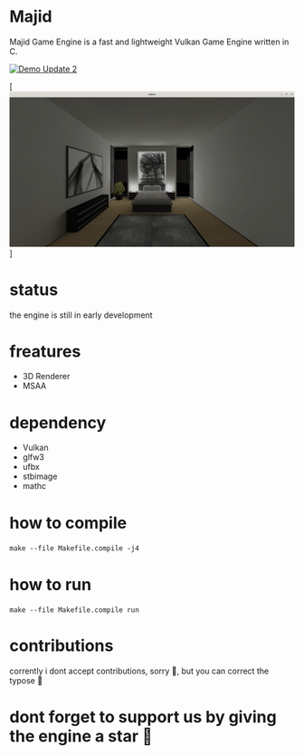 # Majid
Majid Game Engine is a fast and lightweight Vulkan Game Engine written in C.

[![Demo Update 2](https://img.youtube.com/vi/YgQXpDqTKHc/maxresdefault.jpg)](https://www.youtube.com/watch?v=YgQXpDqTKHc) 

[![texture per mesh sample](https://github.com/MajidAbdelilah/Majid/blob/master/img/Screenshot%20from%202023-05-08%2023-08-35.png)]

# status
the engine is still in early development

# freatures

  * 3D Renderer
  * MSAA
  
# dependency
  * Vulkan
  * glfw3
  * ufbx
  * stbimage
  * mathc
  
# how to compile
  ``` make --file Makefile.compile -j4 ```
  
# how to run
  ``` make --file Makefile.compile run ```
  
# contributions
  corrently i dont accept contributions, sorry 🥲️, but you can correct the typose 🤫️

# dont forget to support us by giving the engine a star 🤗️
